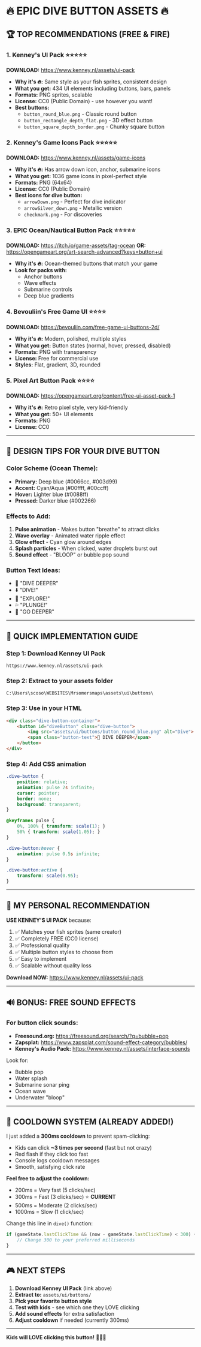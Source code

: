 # 🔥 EPIC DIVE BUTTON ASSETS 🔥

## 🏆 TOP RECOMMENDATIONS (FREE & FIRE)

### 1. **Kenney's UI Pack** ⭐⭐⭐⭐⭐
**DOWNLOAD:** https://www.kenney.nl/assets/ui-pack
- **Why it's 🔥:** Same style as your fish sprites, consistent design
- **What you get:** 434 UI elements including buttons, bars, panels
- **Formats:** PNG sprites, scalable
- **License:** CC0 (Public Domain) - use however you want!
- **Best buttons:**
  - `button_round_blue.png` - Classic round button
  - `button_rectangle_depth_flat.png` - 3D effect button
  - `button_square_depth_border.png` - Chunky square button

### 2. **Kenney's Game Icons Pack** ⭐⭐⭐⭐⭐
**DOWNLOAD:** https://www.kenney.nl/assets/game-icons
- **Why it's 🔥:** Has arrow down icon, anchor, submarine icons
- **What you get:** 1036 game icons in pixel-perfect style
- **Formats:** PNG (64x64)
- **License:** CC0 (Public Domain)
- **Best icons for dive button:**
  - `arrowDown.png` - Perfect for dive indicator
  - `arrowSilver_down.png` - Metallic version
  - `checkmark.png` - For discoveries

### 3. **EPIC Ocean/Nautical Button Pack** ⭐⭐⭐⭐⭐
**DOWNLOAD:** https://itch.io/game-assets/tag-ocean
**OR:** https://opengameart.org/art-search-advanced?keys=button+ui
- **Why it's 🔥:** Ocean-themed buttons that match your game
- **Look for packs with:**
  - Anchor buttons
  - Wave effects
  - Submarine controls
  - Deep blue gradients

### 4. **Bevouliin's Free Game UI** ⭐⭐⭐⭐
**DOWNLOAD:** https://bevouliin.com/free-game-ui-buttons-2d/
- **Why it's 🔥:** Modern, polished, multiple styles
- **What you get:** Button states (normal, hover, pressed, disabled)
- **Formats:** PNG with transparency
- **License:** Free for commercial use
- **Styles:** Flat, gradient, 3D, rounded

### 5. **Pixel Art Button Pack** ⭐⭐⭐⭐
**DOWNLOAD:** https://opengameart.org/content/free-ui-asset-pack-1
- **Why it's 🔥:** Retro pixel style, very kid-friendly
- **What you get:** 50+ UI elements
- **Formats:** PNG
- **License:** CC0

---

## 🎨 DESIGN TIPS FOR YOUR DIVE BUTTON

### Color Scheme (Ocean Theme):
- **Primary:** Deep blue (#0066cc, #003d99)
- **Accent:** Cyan/Aqua (#00ffff, #00ccff)
- **Hover:** Lighter blue (#0088ff)
- **Pressed:** Darker blue (#002266)

### Effects to Add:
1. **Pulse animation** - Makes button "breathe" to attract clicks
2. **Wave overlay** - Animated water ripple effect
3. **Glow effect** - Cyan glow around edges
4. **Splash particles** - When clicked, water droplets burst out
5. **Sound effect** - "BLOOP" or bubble pop sound

### Button Text Ideas:
- 🌊 "DIVE DEEPER"
- ⬇️ "DIVE!"
- 🤿 "EXPLORE!"
- 💦 "PLUNGE!"
- 🌊 "GO DEEPER"

---

## 🚀 QUICK IMPLEMENTATION GUIDE

### Step 1: Download Kenney UI Pack
```
https://www.kenney.nl/assets/ui-pack
```

### Step 2: Extract to your assets folder
```
C:\Users\scoso\WEBSITES\Mrsomersmaps\assets\ui\buttons\
```

### Step 3: Use in your HTML
```html
<div class="dive-button-container">
    <button id="diveButton" class="dive-button">
        <img src="assets/ui/buttons/button_round_blue.png" alt="Dive">
        <span class="button-text">🌊 DIVE DEEPER</span>
    </button>
</div>
```

### Step 4: Add CSS animation
```css
.dive-button {
    position: relative;
    animation: pulse 2s infinite;
    cursor: pointer;
    border: none;
    background: transparent;
}

@keyframes pulse {
    0%, 100% { transform: scale(1); }
    50% { transform: scale(1.05); }
}

.dive-button:hover {
    animation: pulse 0.5s infinite;
}

.dive-button:active {
    transform: scale(0.95);
}
```

---

## 🎯 MY PERSONAL RECOMMENDATION

**USE KENNEY'S UI PACK** because:
1. ✅ Matches your fish sprites (same creator)
2. ✅ Completely FREE (CC0 license)
3. ✅ Professional quality
4. ✅ Multiple button styles to choose from
5. ✅ Easy to implement
6. ✅ Scalable without quality loss

**Download NOW:** https://www.kenney.nl/assets/ui-pack

---

## 🔊 BONUS: FREE SOUND EFFECTS

### For button click sounds:
- **Freesound.org:** https://freesound.org/search/?q=bubble+pop
- **Zapsplat:** https://www.zapsplat.com/sound-effect-category/bubbles/
- **Kenney's Audio Pack:** https://www.kenney.nl/assets/interface-sounds

Look for:
- Bubble pop
- Water splash
- Submarine sonar ping
- Ocean wave
- Underwater "bloop"

---

## 📝 COOLDOWN SYSTEM (ALREADY ADDED!)

I just added a **300ms cooldown** to prevent spam-clicking:
- Kids can click **~3 times per second** (fast but not crazy)
- Red flash if they click too fast
- Console logs cooldown messages
- Smooth, satisfying click rate

**Feel free to adjust the cooldown:**
- 200ms = Very fast (5 clicks/sec)
- 300ms = Fast (3 clicks/sec) ⭐ **CURRENT**
- 500ms = Moderate (2 clicks/sec)
- 1000ms = Slow (1 click/sec)

Change this line in `dive()` function:
```javascript
if (gameState.lastClickTime && (now - gameState.lastClickTime) < 300) {
    // Change 300 to your preferred milliseconds
}
```

---

## 🎮 NEXT STEPS

1. **Download Kenney UI Pack** (link above)
2. **Extract to:** `assets/ui/buttons/`
3. **Pick your favorite button style**
4. **Test with kids** - see which one they LOVE clicking
5. **Add sound effects** for extra satisfaction
6. **Adjust cooldown** if needed (currently 300ms)

---

**Kids will LOVE clicking this button!** 🎯🌊🔥
